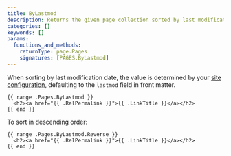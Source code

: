 ```yaml
---
title: ByLastmod
description: Returns the given page collection sorted by last modification date in ascending order.
categories: []
keywords: []
params:
  functions_and_methods:
    returnType: page.Pages
    signatures: [PAGES.ByLastmod]
---
```


When sorting by last modification date, the value is determined by your [site configuration][], defaulting to the `lastmod` field in front matter.

[site configuration]: /docs/reference/configuration/front-matter/#dates

```go-html-template
{{ range .Pages.ByLastmod }}
  <h2><a href="{{ .RelPermalink }}">{{ .LinkTitle }}</a></h2>
{{ end }}
```

To sort in descending order:

```go-html-template
{{ range .Pages.ByLastmod.Reverse }}
  <h2><a href="{{ .RelPermalink }}">{{ .LinkTitle }}</a></h2>
{{ end }}
```
